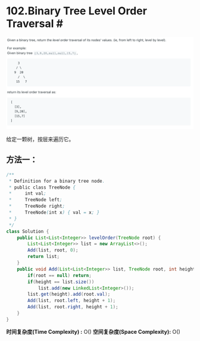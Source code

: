 # 102.Binary Tree Level Order Traversal \#

![](.gitbook/assets/image%20%2869%29.png)

给定一颗树，按层来遍历它。

## 方法一：

```java
/**
 * Definition for a binary tree node.
 * public class TreeNode {
 *     int val;
 *     TreeNode left;
 *     TreeNode right;
 *     TreeNode(int x) { val = x; }
 * }
 */
class Solution {
    public List<List<Integer>> levelOrder(TreeNode root) {
        List<List<Integer>> list = new ArrayList<>();
        Add(list, root, 0);
        return list;
    }
    public void Add(List<List<Integer>> list, TreeNode root, int height){
        if(root == null) return;
        if(height == list.size())
            list.add(new LinkedList<Integer>());
        list.get(height).add(root.val);
        Add(list, root.left, height + 1);
        Add(list, root.right, height + 1);
    }
}
```

**时间复杂度\(Time Complexity\) :** O\(\)          **空间复杂度\(Space Complexity\):** O\(\)

